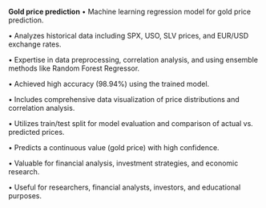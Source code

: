 **Gold price prediction**
• Machine learning regression model for gold price prediction.

• Analyzes historical data including SPX, USO, SLV prices, and EUR/USD exchange rates.

• Expertise in data preprocessing, correlation analysis, and using ensemble methods like Random Forest Regressor.

• Achieved high accuracy (98.94%) using the trained model.

• Includes comprehensive data visualization of price distributions and correlation analysis.

• Utilizes train/test split for model evaluation and comparison of actual vs. predicted prices.

• Predicts a continuous value (gold price) with high confidence.

• Valuable for financial analysis, investment strategies, and economic research.

• Useful for researchers, financial analysts, investors, and educational purposes.
